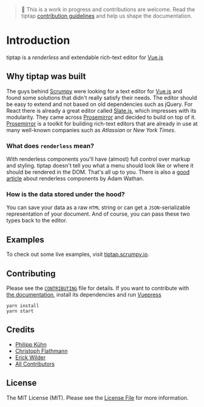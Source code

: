 > 🚧 This is a work in progress and contributions are welcome. Read the tiptap [contribution guidelines][@tiptap-contrib]
> and help us shape the documentation.

# Introduction

tiptap is a _renderless_ and extendable rich-text editor for [Vue.js](https://github.com/vuejs/vue)

## Why tiptap was built
The guys behind [Scrumpy][@scrumpy] were looking for a text editor for [Vue.js][@vuejs] and 
found some solutions that didn't really satisfy their needs. The editor should be easy to extend and not based on old dependencies
such as jQuery. For React there is already a great editor called [Slate.js][@slatejs], 
which impresses with its modularity. They came across [Prosemirror][@prosemirror] and decided to build
on top of it. [Prosemirror][@prosemirror] is a toolkit for building rich-text editors that are already in use at many well-known companies such as *Atlassian* or *New York Times*.

### What does `renderless` mean?

With renderless components you'll have (almost) full control over markup and styling. tiptap doesn't tell you what a menu should look like or where it should be rendered in the DOM. That's all up to you. There is also a [good article](@renderless) about renderless components by Adam Wathan.

### How is the data stored under the hood?

You can save your data as a raw `HTML` string or can get a `JSON`-serializable representation of your document. And of course, you can pass these two types back to the editor.

## Examples
To check out some live examples, visit [tiptap.scrumpy.io][@tiptap-examples].

## Contributing

Please see the [`CONTRIBUTING`][@tiptap-contrib] file for details. If you want to contribute with 
[the documentation][@tiptap-docs], install its dependencies and run [Vuepress][@vuepress]

```
yarn install
yarn start
```

## Credits

- [Philipp Kühn](https://github.com/philippkuehn)
- [Christoph Flathmann](https://github.com/Chrissi2812)
- [Erick Wilder](https://github.com/erickwilder)
- [All Contributors](../../contributors)

## License

The MIT License (MIT). Please see the [License File][@tiptap-license] for more information.

[@prosemirror]: https://github.com/prosemirror
[@renderless]: https://adamwathan.me/renderless-components-in-vuejs/
[@scrumpy]: https://scrumpy.io
[@slatejs]: https://github.com/ianstormtaylor/slate
[@tiptap-contrib]: https://github.com/scrumpy/tiptap/blob/master/CONTRIBUTING.md
[@tiptap-docs]: https://github.com/scrumpy/tiptap-docs
[@tiptap-examples]: https://tiptap.scrumpy.io/
[@tiptap-license]: https://github.com/scrumpy/tiptap/blob/master/LICENSE.md
[@vuejs]: https://vuejs.org/
[@vuepress]: https://vuepress.vuejs.org/

